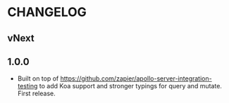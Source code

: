 # CHANGELOG

## vNext

## 1.0.0

- Built on top of https://github.com/zapier/apollo-server-integration-testing to add Koa support and stronger typings for query and mutate. First release.
